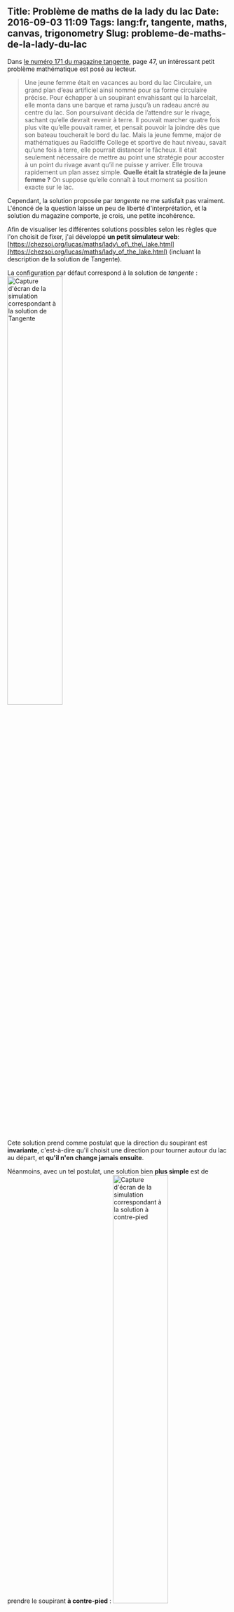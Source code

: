 Title: Problème de maths de la lady du lac
Date: 2016-09-03 11:09
Tags: lang:fr, tangente, maths, canvas, trigonometry
Slug: probleme-de-maths-de-la-lady-du-lac
---
Dans [le numéro 171 du magazine tangente](http://www.tangente-mag.com/numero.php?id=131), page 47, un intéressant petit problème mathématique est posé au lecteur.

> Une jeune femme était en vacances au bord du lac Circulaire, un grand plan d’eau artificiel ainsi nommé pour sa forme circulaire précise.
> Pour échapper à un soupirant envahissant qui la harcelait, elle monta dans une barque et rama jusqu’à un radeau ancré au centre du lac.
> Son poursuivant décida de l’attendre sur le rivage, sachant qu’elle devrait revenir à terre.
> Il pouvait marcher quatre fois plus vite qu’elle pouvait ramer, et pensait pouvoir la joindre dès que son bateau toucherait le bord du lac.
> Mais la jeune femme, major de mathématiques au Radcliffe College et sportive de haut niveau, savait qu’une fois à terre,
> elle pourrait distancer le fâcheux. Il était seulement nécessaire de mettre au point une stratégie pour accoster à un point du rivage avant qu’il ne puisse y arriver.
> Elle trouva rapidement un plan assez simple.
**Quelle était la stratégie de la jeune femme ?**
On suppose qu’elle connaît à tout moment sa position exacte sur le lac.

Cependant, la solution proposée par _tangente_ ne me satisfait pas vraiment. L'énoncé de la question laisse un peu de liberté d'interprétation,
et la solution du magazine comporte, je crois, une petite incohérence.

Afin de visualiser les différentes solutions possibles selon les règles que l'on choisit de fixer,
j'ai développé **un petit simulateur web**: [https://chezsoi.org/lucas/maths/lady\_of\_the\_lake.html](https://chezsoi.org/lucas/maths/lady_of_the_lake.html)
(incluant la description de la solution de Tangente).

La configuration par défaut correspond à la solution de _tangente_ :
<img alt="Capture d'écran de la simulation correspondant à la solution de Tangente" src="images/2016/09/SolutionTangente.png" style="width: 50%">

Cete solution prend comme postulat que la direction du soupirant est **invariante**, c'est-à-dire qu'il choisit une direction pour tourner autour du lac au départ, et **qu'il n'en change jamais ensuite**.

Néanmoins, avec un tel postulat, une solution bien **plus simple** est de prendre le soupirant **à contre-pied** :
<img alt="Capture d'écran de la simulation correspondant à la solution à contre-pied" src="images/2016/09/ContrePied.png" style="width: 50%">

Au-contraire, si on considère que le poursuivant **adapte sa direction** afin de se rapprocher systématiquement de la lady, alors **la solution de _tangente_ ne fonctionne pas**:
<img alt="Capture d'écran de la simulation correspondant à la solution de Tangente avec soupirant changeant de direction" src="images/2016/09/SolutionTangenteAvecSoupirantChangeantDeDirection.png" style="width: 50%">

Essayons maintenant de simuler une lady qui **s'adapte véritablement et dynamiquement** à la position de son poursuivant,
<cite>"de sorte que le centre du lac soit toujours compris entre elle et son poursuivant sur le rivage, les trois points étant alignés"</cite>, comme propose la solution de _tangente_ :
<img alt="Capture d'écran de la simulation correspondant à un soupirant dynamique 4 fois plus rapide" src="images/2016/09/FullAdaptiveWithRatio4.png" style="width: 50%">

**Que se passe-t-il ??**

Avec un rapport de vitesses de 4, la lady **ne peut pas échapper à son poursuivant**. Elle est bloquée au centre du lac, sans pouvoir le prendre de vitesse.
Il est intéressant de remarquer que sa trajectoire semble converger vers un cercle de rayon _r_ / 4 (où _r_ est le rayon du lac).

Enfin, on peut essayer des rapports de vitesses plus petits, pour essayer de déterminer quand il devient possible pour la lady de gagner.
Les valeurs obtenues avec le simulateur web sont sensibles au "pas" de simulation, mais avec un rapport de **3.6** on peut par exemple observer que la lady bat son poursuivant de vitesse :
<img alt="Capture d'écran de la simulation correspondant à un soupirant dynamique 3.6 fois plus rapide" src="images/2016/09/FullAdaptiveWithRatio3.6.png" style="width: 50%">

Qu'en pensez-vous ? N'hésitez pas à laisser votre avis sur ce problème en commentaire !

**[EDIT 2019/06/15]** le mois dernier la chaîne Youtube Numberphile a sorti une vidéo au sujet de ce problème :
[Game of Cat and Mouse](https://www.youtube.com/watch?v=vF_-ob9vseM).
Le mathématicien Ben Sparks développe son raisonnement et démontre d'une part que j'avais tord,
car il existe une solution, mais d'autre part que ce n'est pas celle de Tangente non plus !
Il existe en effet une zone circulaire où la lady peut progressivement se placer à l'opposé de son poursuivant,
pour ensuite sprinter vers le rivage.

**[EDIT 2022/10/25]** : [El Jj](https://www.youtube.com/channel/UCgkhWgBGRp0sdFy2MHDWfSg) évoque ce problème dans l'une de se vidéos pour Mathctober, et le problème aurait été étudié par Leonard De Vinci :
<iframe width="320" height="439" src="https://www.youtube.com/embed/cWhCVLLfBA8" title="21 - Bad Dog - #mathctober" frameborder="0" allow="accelerometer; autoplay; clipboard-write; encrypted-media; gyroscope; picture-in-picture" allowfullscreen></iframe>

<style>
article iframe { display: block; margin: 0 auto; }
</style>
